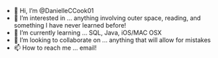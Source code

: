 - 👋 Hi, I’m @DanielleCCook01
- 👀 I’m interested in ... anything involving outer space, reading, and something I have never learned before!
- 🌱 I’m currently learning ... SQL, Java, iOS/MAC OSX
- 💞️ I’m looking to collaborate on ... anything that will allow for mistakes
- 📫 How to reach me ... email! 

<!---
DanielleCCook01/DanielleCCook01 is a ✨ special ✨ repository because its `README.md` (this file) appears on your GitHub profile.
You can click the Preview link to take a look at your changes.
--->

